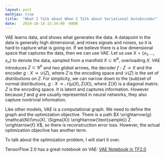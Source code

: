 ```yaml
---
layout: post
mathjax: true
title:  "What I Talk about When I Talk about Variational AutoEncoder"
date:   2019-10-18 15:34:00 -0800
---
```

VAE learns data, and shows what generates the data. A datapoint in the data is generally high dimensional, and mixes signals and noises, so it is hard to capture what is going on. If we believe there is a low dimensional space that captures the data, then we can use VAE. Let us use $X = \{x_1, ..., x_n\}$ to denote the data, sampled from a manifold $X \subset \mathbb{R}^K$, overloading $X$. VAE introduces $Z \subset \mathbb{R}^k$ and two _global_ arrows, the decoder $f: Z \rightarrow X$ and the encoder $g: X \rightarrow \mathcal{D}(Z)$, where $Z$ is the encoding space and $\mathcal{D}(Z)$ is the set of distributions on $Z$. For simplicity, we can narrow down to the (sub)set of normal distributions, $g: X \rightarrow \mathcal{N}(\mu(X), \Sigma(X))$, where $\Sigma(X)$ is a diagonal matrix. $Z$ is the encoding space. It is latent and captures information. However because $f$ and $g$ are usually represented in neural networks, they also capture nontrivial information.


Like other models, VAE is a computational graph. We need to define the graph and the optimization objective. There is a path $X \xrightarrow{g}  \mathcal{N}(\mu(X), \Sigma(X)) \xrightarrow{\text{sample}} Z \xrightarrow{f} X$, so there is reconstruction error loss. However, the actual optimization objective has another term.


To talk about the optimization problem, I will start it over.


TensorFlow 2.0 has a great notebook on VAE: [VAE Notebook in TF2.0][VAE Notebook in TF2.0]


[VAE Notebook in TF2.0]:https://www.tensorflow.org/tutorials/generative/cvae
